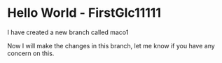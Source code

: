 # Hello World -  FirstGIc11111

I have created a new branch called maco1

Now I will make the changes in this branch, let me know if you have any concern on this.
